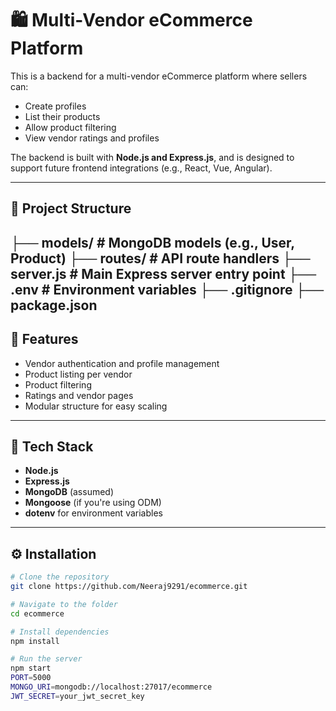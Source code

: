 # 🛍️ Multi-Vendor eCommerce Platform

This is a backend for a multi-vendor eCommerce platform where sellers can:
- Create profiles
- List their products
- Allow product filtering
- View vendor ratings and profiles

The backend is built with **Node.js and Express.js**, and is designed to support future frontend integrations (e.g., React, Vue, Angular).

---

## 📁 Project Structure

├── models/ # MongoDB models (e.g., User, Product)
├── routes/ # API route handlers
├── server.js # Main Express server entry point
├── .env # Environment variables
├── .gitignore
├── package.json
---

## 🚀 Features

- Vendor authentication and profile management
- Product listing per vendor
- Product filtering
- Ratings and vendor pages
- Modular structure for easy scaling

---

## 🧰 Tech Stack

- **Node.js**
- **Express.js**
- **MongoDB** (assumed)
- **Mongoose** (if you're using ODM)
- **dotenv** for environment variables

---

## ⚙️ Installation

```bash
# Clone the repository
git clone https://github.com/Neeraj9291/ecommerce.git

# Navigate to the folder
cd ecommerce

# Install dependencies
npm install

# Run the server
npm start
PORT=5000
MONGO_URI=mongodb://localhost:27017/ecommerce
JWT_SECRET=your_jwt_secret_key

